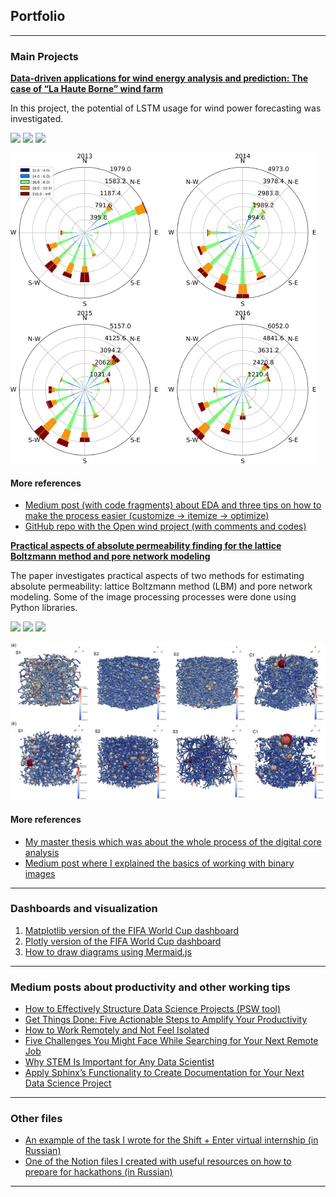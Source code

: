 ## Portfolio

---

### Main Projects 
**[Data-driven applications for wind energy analysis and prediction: The case of “La Haute Borne” wind farm](https://www.sciencedirect.com/science/article/pii/S2772508122000382)**

In this project, the potential of LSTM usage for wind power forecasting was investigated.

[![](https://img.shields.io/badge/Python-white?logo=Python)](#) [![](https://img.shields.io/badge/Jupyter-white?logo=Jupyter)](#) [![](https://img.shields.io/badge/TensorFlow-white?logo=tensorflow)](#)

<img src="images/fig1.jpg?raw=true"/>

#### More references
- [Medium post (with code fragments) about EDA and three tips on how to make the process easier (customize → itemize → optimize)](https://towardsdatascience.com/practical-tips-for-improving-exploratory-data-analysis-1c43b3484577)
- [GitHub repo with the Open wind project (with comments and codes)](https://github.com/Mandzhi/Open-wind-project)

**[Practical aspects of absolute permeability finding for the lattice Boltzmann method and pore network modeling](https://www.sciencedirect.com/science/article/abs/pii/S0378437121005227)**

The paper investigates practical aspects of two methods for estimating absolute permeability: lattice Boltzmann method (LBM) and pore network modeling. Some of the image processing processes were done using Python libraries.

[![](https://img.shields.io/badge/Python-white?logo=Python)](#) [![](https://img.shields.io/badge/ParaView-white?logo=ParaView)](#) [![](https://img.shields.io/badge/Jupyter-white?logo=Jupyter)](#)

<img src="images/fig2.jpg?raw=true"/>

#### More references
- [My master thesis which was about the whole process of the digital core analysis](https://ntnuopen.ntnu.no/ntnu-xmlui/handle/11250/2451532)
- [Medium post where I explained the basics of working with binary images](https://medium.com/towards-artificial-intelligence/the-brief-history-of-binary-images-c4dacf40ce95)
  
---

### Dashboards and visualization
1. [Matplotlib version of the FIFA World Cup dashboard](https://medium.com/geekculture/how-to-customize-infographics-in-python-tips-and-tricks-e1818aac180f)
2. [Plotly version of the FIFA World Cup dashboard](https://towardsdatascience.com/creating-a-better-dashboard-myth-or-reality-3d355b03e52c)
3. [How to draw diagrams using Mermaid.js](https://medium.com/ai-advances/how-to-draw-diagrams-using-mermaid-js-97c41f814bbd)

---

### Medium posts about productivity and other working tips 

- [How to Effectively Structure Data Science Projects (PSW tool)](https://towardsdatascience.com/how-to-effectively-structure-data-science-projects-85f717e65c75)
- [Get Things Done: Five Actionable Steps to Amplify Your Productivity](https://code.likeagirl.io/get-things-done-five-actionable-steps-to-amplify-your-productivity-9ec628499677)
- [How to Work Remotely and Not Feel Isolated](https://towardsdatascience.com/how-to-work-remotely-and-not-feel-isolated-aa0638e9bfc0)
- [Five Challenges You Might Face While Searching for Your Next Remote Job](https://medium.com/code-like-a-girl/five-challenges-you-might-face-while-searching-for-your-next-remote-job-8a4ade626f57)
- [Why STEM Is Important for Any Data Scientist](https://towardsdatascience.com/why-stem-is-important-for-any-data-scientist-45b8ec1d445d)
- [Apply Sphinx’s Functionality to Create Documentation for Your Next Data Science Project](https://towardsdatascience.com/apply-sphinxs-functionality-to-create-documentation-for-your-next-data-science-project)

---

### Other files
- [An example of the task I wrote for the Shift + Enter virtual internship (in Russian)](https://github.com/simonyelisey/Shift-Enter/blob/main/Problems.docx.pdf)
- [One of the Notion files I created with useful resources on how to prepare for hackathons (in Russian)](https://roasted-iron-2d2.notion.site/Hack-Change-2022-by-Changellenge-7b2f2c3d00774ec8b8f786bbe505b92a)

---
